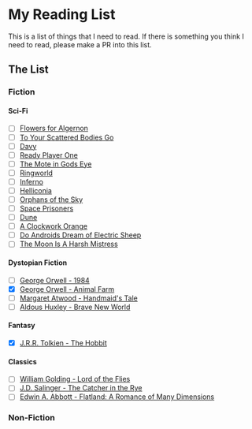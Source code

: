 # My Reading List
This is a list of things that I need to read. If there is something you think I need to read, please make a PR into this list.

## The List
### Fiction

#### Sci-Fi
- [ ] [Flowers for Algernon](http://www.sdfo.org/gj/stories/flowersforalgernon.pdf)
- [ ] [To Your Scattered Bodies Go](https://www.goodreads.com/book/show/189147.To_Your_Scattered_Bodies_Go)
- [ ] [Davy](https://www.goodreads.com/book/show/920957.Davy)
- [ ] [Ready Player One](https://www.goodreads.com/book/show/9969571-ready-player-one)
- [ ] [The Mote in Gods Eye](https://www.goodreads.com/book/show/100365.The_Mote_in_God_s_Eye)
- [ ] [Ringworld](https://www.goodreads.com/book/show/61179.Ringworld)
- [ ] [Inferno](https://www.goodreads.com/book/show/100369.Inferno)
- [ ] [Helliconia](https://www.goodreads.com/book/show/672244.Helliconia_Spring)
- [ ] [Orphans of the Sky](https://www.goodreads.com/book/show/50832.Orphans_of_the_Sky)
- [ ] [Space Prisoners](https://www.goodreads.com/book/show/10537196-space-prisoners-the-survivors)
- [ ] [Dune](http://www.dunenovels.com/)
- [ ] [A Clockwork Orange](http://books.wwnorton.com/books/A-Clockwork-Orange/)
- [ ] [Do Androids Dream of Electric Sheep](https://en.wikipedia.org/wiki/Do_Androids_Dream_of_Electric_Sheep%3F)
- [ ] [The Moon Is A Harsh Mistress](https://www.goodreads.com/book/show/16690.The_Moon_is_a_Harsh_Mistress)

#### Dystopian Fiction
- [ ] [George Orwell - 1984](https://www.goodreads.com/book/show/5470.1984)
- [x] [George Orwell - Animal Farm](https://www.goodreads.com/book/show/7613.Animal_Farm)
- [ ] [Margaret Atwood - Handmaid's Tale](https://www.goodreads.com/book/show/38447.The_Handmaid_s_Tale)
- [ ] [Aldous Huxley - Brave New World](https://www.goodreads.com/book/show/5129.Brave_New_World)

#### Fantasy
- [x] [J.R.R. Tolkien - The Hobbit](https://www.goodreads.com/book/show/5907.The_Hobbit)

#### Classics
- [ ] [William Golding - Lord of the Flies](https://www.goodreads.com/book/show/7624.Lord_of_the_Flies)
- [ ] [J.D. Salinger - The Catcher in the Rye](https://www.goodreads.com/book/show/5107.The_Catcher_in_the_Rye)
- [ ] [Edwin A. Abbott - Flatland: A Romance of Many Dimensions](https://www.goodreads.com/book/show/433567.Flatland)

### Non-Fiction
